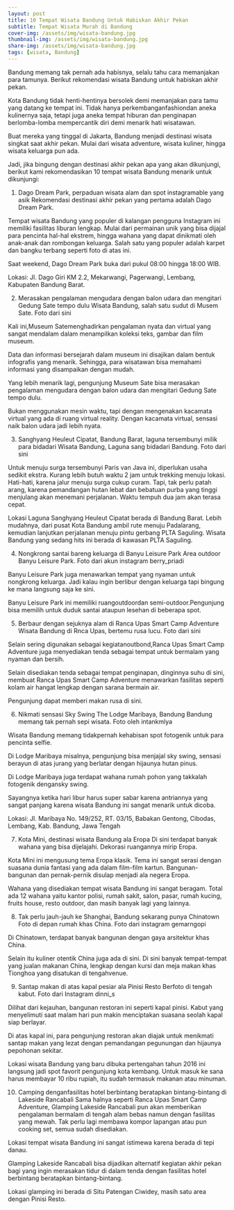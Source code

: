 ```yaml
---
layout: post
title: 10 Tempat Wisata Bandung Untuk Habiskan Akhir Pekan
subtitle: Tempat Wisata Murah di Bandung
cover-img: /assets/img/wisata-bandung.jpg
thumbnail-img: /assets/img/wisata-bandung.jpg
share-img: /assets/img/wisata-bandung.jpg
tags: [wisata, Bandung]
---
```


Bandung memang tak pernah ada habisnya, selalu tahu cara memanjakan para tamunya. Berikut rekomendasi wisata Bandung untuk habiskan akhir pekan.

Kota Bandung tidak henti-hentinya bersolek demi memanjakan para tamu yang datang ke tempat ini. Tidak hanya perkembanganfashiondan aneka kulinernya saja, tetapi juga aneka tempat hiburan dan penginapan berlomba-lomba mempercantik diri demi menarik hati wisatawan.

Buat mereka yang tinggal di Jakarta, Bandung menjadi destinasi wisata singkat saat akhir pekan. Mulai dari wisata adventure, wisata kuliner, hingga wisata keluarga pun ada.

Jadi, jika bingung dengan destinasi akhir pekan apa yang akan dikunjungi, berikut kami rekomendasikan 10 tempat wisata Bandung menarik untuk dikunjungi:

1. Dago Dream Park, perpaduan wisata alam dan spot instagramable yang asik
Rekomendasi destinasi akhir pekan yang pertama adalah Dago Dream Park.

Tempat wisata Bandung yang populer di kalangan pengguna Instagram ini memiliki fasilitas liburan lengkap. Mulai dari permainan unik yang bisa dijajal para pencinta hal-hal ekstrem, hingga wahana yang dapat dinikmati oleh anak-anak dan rombongan keluarga. Salah satu yang populer adalah karpet dan bangku terbang seperti foto di atas ini.

Saat weekend, Dago Dream Park buka dari pukul 08:00 hingga 18:00 WIB.

Lokasi: Jl. Dago Giri KM 2.2, Mekarwangi, Pagerwangi, Lembang, Kabupaten Bandung Barat.

2. Merasakan pengalaman mengudara dengan balon udara dan mengitari Gedung Sate tempo dulu
Wisata Bandung, salah satu sudut di Musem Sate. Foto dari sini

Kali ini,Museum Satemenghadirkan pengalaman nyata dan virtual yang sangat mendalam dalam menampilkan koleksi teks, gambar dan film museum.

Data dan informasi bersejarah dalam museum ini disajikan dalam bentuk infografis yang menarik. Sehingga, para wisatawan bisa memahami informasi yang disampaikan dengan mudah.

Yang lebih menarik lagi, pengunjung Museum Sate bisa merasakan pengalaman mengudara dengan balon udara dan mengitari Gedung Sate tempo dulu.

Bukan menggunakan mesin waktu, tapi dengan mengenakan kacamata virtual yang ada di ruang virtual reality. Dengan kacamata virtual, sensasi naik balon udara jadi lebih nyata.

3. Sanghyang Heuleut Cipatat, Bandung Barat, laguna tersembunyi milik para bidadari
Wisata Bandung, Laguna sang bidadari Bandung. Foto dari sini

Untuk menuju surga tersembunyi Paris van Java ini, diperlukan usaha sedikit ekstra. Kurang lebih butuh waktu 2 jam untuk trekking menuju lokasi. Hati-hati, karena jalur menuju surga cukup curam. Tapi, tak perlu patah arang, karena pemandangan hutan lebat dan bebatuan purba yang tinggi menjulang akan menemani perjalanan. Waktu tempuh dua jam akan terasa cepat.

Lokasi Laguna Sanghyang Heuleut Cipatat berada di Bandung Barat. Lebih mudahnya, dari pusat Kota Bandung ambil rute menuju Padalarang, kemudian lanjutkan perjalanan menuju pintu gerbang PLTA Saguling. Wisata Bandung yang sedang hits ini berada di kawasan PLTA Saguling.


4. Nongkrong santai bareng keluarga di Banyu Leisure Park
Area outdoor Banyu Leisure Park. Foto dari akun instagram berry_priadi

Banyu Leisure Park juga menawarkan tempat yang nyaman untuk nongkrong keluarga. Jadi kalau ingin berlibur dengan keluarga tapi bingung ke mana langsung saja ke sini.

Banyu Leisure Park ini memiliki ruangoutdoordan semi-outdoor.Pengunjung bisa memilih untuk duduk santai ataupun lesehan di beberapa spot.

5. Berbaur dengan sejuknya alam di Ranca Upas Smart Camp Adventure
Wisata Bandung di Rnca Upas, bertemu rusa lucu. Foto dari sini

Selain sering digunakan sebagai kegiatanoutbond,Ranca Upas Smart Camp Adventure juga menyediakan tenda sebagai tempat untuk bermalam yang nyaman dan bersih.

Selain disediakan tenda sebagai tempat penginapan, dinginnya suhu di sini, membuat Ranca Upas Smart Camp Adventure menawarkan fasilitas seperti kolam air hangat lengkap dengan sarana bermain air.

Pengunjung dapat memberi makan rusa di sini.

6. Nikmati sensasi Sky Swing The Lodge Maribaya, Bandung
Bandung memang tak pernah sepi wisata. Foto oleh intankmlya

Wisata Bandung memang tidakpernah kehabisan spot fotogenik untuk para pencinta selfie.

Di Lodge Maribaya misalnya, pengunjung bisa menjajal sky swing, sensasi berayun di atas jurang yang berlatar dengan hijaunya hutan pinus.

Di Lodge Maribaya juga terdapat wahana rumah pohon yang takkalah fotogenik dengansky swing.

Sayangnya ketika hari libur harus super sabar karena antriannya yang sangat panjang karena wisata Bandung ini sangat menarik untuk dicoba.

Lokasi: Jl. Maribaya No. 149/252, RT. 03/15, Babakan Gentong, Cibodas, Lembang, Kab. Bandung, Jawa Tengah

7. Kota Mini, destinasi wisata Bandung ala Eropa
Di sini terdapat banyak wahana yang bisa dijelajahi. Dekorasi ruangannya mirip Eropa.

Kota Mini ini mengusung tema Eropa klasik. Tema ini sangat serasi dengan suasana dunia fantasi yang ada dalam film-film kartun. Bangunan-bangunan dan pernak-pernik disulap menjadi ala negera Eropa.

Wahana yang disediakan tempat wisata Bandung ini sangat beragam. Total ada 12 wahana yaitu kantor polisi, rumah sakit, salon, pasar, rumah kucing, fruits house, resto outdoor, dan masih banyak lagi yang lainnya.

8. Tak perlu jauh-jauh ke Shanghai, Bandung sekarang punya Chinatown
Foto di depan rumah khas China. Foto dari instagram gemarngopi

Di Chinatown, terdapat banyak bangunan dengan gaya arsitektur khas China.

Selain itu kuliner otentik China juga ada di sini. Di sini banyak tempat-tempat yang jualan makanan China, lengkap dengan kursi dan meja makan khas Tionghoa yang disatukan di tengahvenue.

9. Santap makan di atas kapal pesiar ala Pinisi Resto
Berfoto di tengah kabut. Foto dari Instagram dinni_s

Dilihat dari kejauhan, bangunan restoran ini seperti kapal pinisi. Kabut yang menyelimuti saat malam hari pun makin menciptakan suasana seolah kapal siap berlayar.

Di atas kapal ini, para pengunjung restoran akan diajak untuk menikmati santap makan yang lezat dengan pemandangan pegunungan dan hijaunya pepohonan sekitar.

Lokasi wisata Bandung yang baru dibuka pertengahan tahun 2016 ini langsung jadi spot favorit pengunjung kota kembang. Untuk masuk ke sana harus membayar 10 ribu rupiah, itu sudah termasuk makanan atau minuman.

10. Camping denganfasilitas hotel berbintang beratapkan bintang-bintang di Lakeside Rancabali
Sama halnya seperti Ranca Upas Smart Camp Adventure, Glamping Lakeside Rancabali pun akan memberikan pengalaman bermalam di tengah alam bebas namun dengan fasilitas yang mewah. Tak perlu lagi membawa kompor lapangan atau pun cooking set, semua sudah disediakan.

Lokasi tempat wisata Bandung ini sangat istimewa karena berada di tepi danau.

Glamping Lakeside Rancabali bisa dijadikan alternatif kegiatan akhir pekan bagi yang ingin merasakan tidur di dalam tenda dengan fasilitas hotel berbintang beratapkan bintang-bintang.

Lokasi glamping ini berada di Situ Patengan Ciwidey, masih satu area dengan Pinisi Resto.

